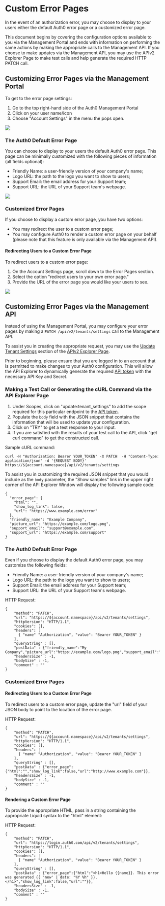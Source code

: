 # Custom Error Pages

In the event of an authorization error, you may choose to display to your users either the default Auth0 error page or a customized error page.

This document begins by covering the configuration options available to you via the Management Portal and ends with information on performing the same actions by making the appropriate calls to the Management API. If you choose to make updates via the Management API, you may use the APIv2 Explorer Page to make test calls and help generate the required HTTP PATCH call.

## Customizing Error Pages via the Management Portal

To get to the error page settings:

1.	Go to the top right-hand side of the Auth0 Management Portal
2.	Click on your user name/icon
3.	Choose "Account Settings" in the menu the pops open.

![](/media/articles/error-pages/account-settings.png)

### The Auth0 Default Error Page

You can choose to display to your users the default Auth0 error page. This page can be minimally customized with the following pieces of information (all fields optional):

-	Friendly Name: a user-friendly version of your company's name;
-	Logo URL: the path to the logo you want to show to users;
-	Support Email: the email address for your Support team;
-	Support URL: the URL of your Support team's webpage.

![](/media/articles/error-pages/error-page-settings.png)

### Customized Error Pages

If you choose to display a custom error page, you have two options:

-	You may redirect the user to a custom error page;
-	You may configure Auth0 to render a custom error page on your behalf (please note that this feature is only available via the Management API).

#### Redirecting Users to a Custom Error Page

To redirect users to a custom error page:

1.	On the Account Settings page, scroll down to the Error Pages section.
2.	Select the option "redirect users to your own error page."
3.	Provide the URL of the error page you would like your users to see.

![](/media/articles/error-pages/redirect-error-page.png)

## Customizing Error Pages via the Management API

Instead of using the Management Portal, you may configure your error pages by making a `PATCH /api/v2/tenants/settings` call to the Management API.

To assist you in creating the appropriate request, you may use the [Update Tenant Settings](/api/v2#!/Tenants/patch_settings) section of the [APIv2 Explorer Page](/api/v2).

Prior to beginning, please ensure that you are logged in to an account that is permitted to make changes to your Auth0 configuration. This will allow the API Explorer to dynamically generate the required [API token](/api/v2/tokens) with the necessary API Key and Secret.

### Making a Test Call or Generating the cURL Command via the API Explorer Page

1.	Under Scopes, click on "update:tenant_settings" to add the scope required for this particular endpoint to the [API token](/api/v2/tokens).
2.	Populate the `body` field with the JSON snippet that contains the information that will be used to update your configuration.
3.	Click on "TRY" to get a test response to your input.
4.	If you are satisfied with the results of your test call to the API, click "get curl command" to get the constructed call.

Sample cURL command:

```text
curl -H "Authorization: Bearer YOUR_TOKEN" -X PATCH  -H "Content-Type: application/json" -d '{REQUEST BODY}' https://${account.namespace}/api/v2/tenants/settings
```

To assist you in customizing the required JSON snippet that you would include as the `body` parameter, the "Show samples" link in the upper right corner of the API Explorer Window will display the following sample code:

```text
{
  "error_page": {
    "html": "",
    "show_log_link": false,
    "url": "https://www.example.com/error"
  },
  "friendly_name": "Example Company",
  "picture_url": "https://example.com/logo.png",
  "support_email": "support@example.com",
  "support_url": "https://example.com/support"
}
```

### The Auth0 Default Error Page

Even if you choose to display the default Auth0 error page, you may customize the following fields:

-	Friendly Name: a user-friendly version of your company's name;
-	Logo URL: the path to the logo you want to show to users;
-	Support Email: the email address for your Support team;
-	Support URL: the URL of your Support team's webpage.

HTTP Request:

```text
{
    "method": "PATCH",
    "url": "https://${account.namespace}/api/v2/tenants/settings",
    "httpVersion": "HTTP/1.1",
    "cookies": [],
    "headers": [
      { "name" "Authorization", "value": "Bearer YOUR_TOKEN" }
    ],
    "queryString" : [],
    "postData" : {"friendly_name":"My Company","picture_url":"https://example.com/logo.png","support_email":"support@example.com","support_url":"https://example.com/support"},
    "headersSize" : -1,
    "bodySize" : -1,
    "comment" : ""
}
```

### Customized Error Pages

#### Redirecting Users to a Custom Error Page

To redirect users to a custom error page, update the "url" field of your JSON body to point to the location of the error page.

HTTP Request:

```text
{
    "method": "PATCH",
    "url": "https://${account.namespace}/api/v2/tenants/settings",
    "httpVersion": "HTTP/1.1",
    "cookies": [],
    "headers": [
      { "name" "Authorization", "value": "Bearer YOUR_TOKEN" }
    ],
    "queryString" : [],
    "postData" : {"error_page":{"html":"","show_log_link":false,"url":"http://www.example.com"}},
    "headersSize" : -1,
    "bodySize" : -1,
    "comment" : ""
}
```

#### Rendering a Custom Error Page

To provide the appropriate HTML, pass in a string containing the appropriate Liquid syntax to the "html" element:

HTTP Request:

```text
{
    "method": "PATCH",
    "url": "https://login.auth0.com/api/v2/tenants/settings",
    "httpVersion": "HTTP/1.1",
    "cookies": [],
    "headers": [
      { "name" "Authorization", "value": "Bearer YOUR_TOKEN" }
    ],
    "queryString" : [],
    "postData" : {"error_page":{"html":"<h1>Hello {{name}}. This error was generated {{ 'now' | date: "%Y %h" }}.</h1>","show_log_link":false,"url":""}},
    "headersSize" : -1,
    "bodySize" : -1,
    "comment" : ""
}
```
